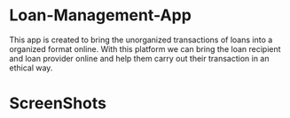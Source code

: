 # Loan-Management-App
This app is created to bring the unorganized transactions of loans into a organized format online. With this platform we can bring the loan recipient and loan provider online and help them carry out their transaction in an ethical way.

# ScreenShots
